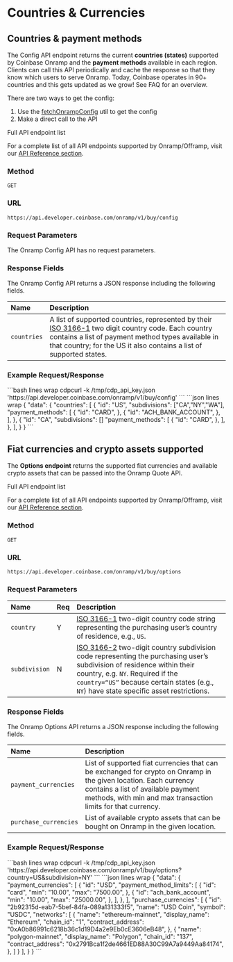 # Countries & Currencies

## Countries & payment methods

The Config API endpoint returns the current **countries (states)** supported by Coinbase Onramp and the **payment methods** available in each region.
Clients can call this API periodically and cache the response so that they know which users to serve Onramp.
Today, Coinbase operates in 90+ countries and this gets updated as we grow! See FAQ for an overview.

There are two ways to get the config:

1. Use the [fetchOnrampConfig](https://docs.base.org/builderkits/onchainkit/fund/fetch-onramp-config) util to get the config
2. Make a direct call to the API

<Tip>
  Full API endpoint list

  For a complete list of all API endpoints supported by Onramp/Offramp, visit our [API Reference section](/api-reference/rest-api/onramp-offramp/get-buy-config).
</Tip>

### Method

```
GET
```

### URL

```
https://api.developer.coinbase.com/onramp/v1/buy/config
```

### Request Parameters

The Onramp Config API has no request parameters.

### Response Fields

The Onramp Config API returns a JSON response including the following fields.

| Name        | Description                                                                                                                                                                                                                                                                |
| :---------- | :------------------------------------------------------------------------------------------------------------------------------------------------------------------------------------------------------------------------------------------------------------------------- |
| `countries` | A list of supported countries, represented by their [ISO 3166-1](https://en.wikipedia.org/wiki/ISO_3166-1) two digit country code. Each country contains a list of payment method types available in that country; for the US it also contains a list of supported states. |

### Example Request/Response

<Tabs>
  <Tab value="bash" title="Request (cURL)">
    ```bash lines wrap
    cdpcurl -k /tmp/cdp_api_key.json 'https://api.developer.coinbase.com/onramp/v1/buy/config'
    ```
  </Tab>

  <Tab value="jsonResponse" title="Response 200 (JSON)">
    ```json lines wrap
    {
      "data": {
        "countries": [
          {
            "id": "US",
            "subdivisions": ["CA","NY","WA"],
            "payment_methods": [
              {
                "id": "CARD",
              },
              {
                "id": "ACH_BANK_ACCOUNT",
              },
            ],
          },
          {
            "id": "CA",
            "subdivisions": []
            "payment_methods": [
              {
                "id": "CARD",
              },
            ],
          },
        ],
      }
    }
    ```
  </Tab>
</Tabs>

## Fiat currencies and crypto assets supported

The **Options endpoint** returns the supported fiat currencies and available crypto assets that can be passed into the Onramp Quote API.

<Tip>
  Full API endpoint list

  For a complete list of all API endpoints supported by Onramp/Offramp, visit our [API Reference section](/api-reference/rest-api/onramp-offramp/get-buy-options).
</Tip>

### Method

```
GET
```

### URL

```
https://api.developer.coinbase.com/onramp/v1/buy/options
```

### Request Parameters

| Name          | Req | Description                                                                                                                                                                                                                                                                                       |
| :------------ | :-- | :------------------------------------------------------------------------------------------------------------------------------------------------------------------------------------------------------------------------------------------------------------------------------------------------ |
| `country`     | Y   | [ISO 3166-1](https://en.wikipedia.org/wiki/ISO_3166-1) two-digit country code string representing the purchasing user’s country of residence, e.g., `US`.                                                                                                                                         |
| `subdivision` | N   | [ISO 3166-2](https://en.wikipedia.org/wiki/ISO_3166-2) two-digit country subdivision code representing the purchasing user’s subdivision of residence within their country, e.g. `NY`. Required if the `country=“US”` because certain states (e.g., `NY`) have state specific asset restrictions. |

### Response Fields

The Onramp Options API returns a JSON response including the following fields.

| Name                  | Description                                                                                                                                                                                                            |
| :-------------------- | :--------------------------------------------------------------------------------------------------------------------------------------------------------------------------------------------------------------------- |
| `payment_currencies`  | List of supported fiat currencies that can be exchanged for crypto on Onramp in the given location. Each currency contains a list of available payment methods, with min and max transaction limits for that currency. |
| `purchase_currencies` | List of available crypto assets that can be bought on Onramp in the given location.                                                                                                                                    |

### Example Request/Response

<Tabs>
  <Tab value="bash" title="Request (cURL)">
    ```bash lines wrap
    cdpcurl -k /tmp/cdp_api_key.json 'https://api.developer.coinbase.com/onramp/v1/buy/options?country=US&subdivision=NY'
    ```
  </Tab>

  <Tab value="jsonResponse" title="Response 200 (JSON)">
    ```json lines wrap
    {
      "data": {
        "payment_currencies": [
          {
            "id": "USD",
            "payment_method_limits": [
              {
                "id": "card",
                "min": "10.00",
                "max": "7500.00",
              },
              {
                "id": "ach_bank_account",
                "min": "10.00",
                "max": "25000.00",
              },
            ],
          },
        ],
        "purchase_currencies": [
          {
            "id": "2b92315d-eab7-5bef-84fa-089a131333f5",
            "name": "USD Coin",
            "symbol": "USDC",
            "networks": [
              {
                "name": "ethereum-mainnet",
                "display_name": "Ethereum",
                "chain_id": "1",
                "contract_address": "0xA0b86991c6218b36c1d19D4a2e9Eb0cE3606eB48",
              },
              {
                "name": "polygon-mainnet",
                "display_name": "Polygon",
                "chain_id": "137",
                "contract_address": "0x2791Bca1f2de4661ED88A30C99A7a9449Aa84174",
              },
            ]
          }
        ],
      }
    }
    ```
  </Tab>
</Tabs>
